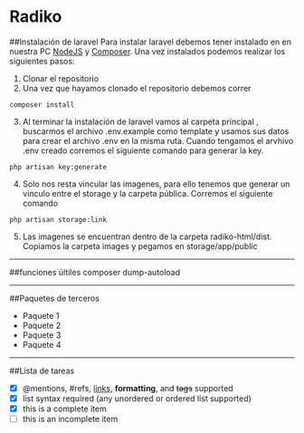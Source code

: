 # Radiko

##Instalación de laravel
Para instalar laravel debemos tener instalado en en nuestra PC [NodeJS](https://nodejs.org/es/)  y [Composer](https://getcomposer.org/download/). Una vez instalados podemos realizar los siguientes pasos:

1. Clonar el repositorio
2. Una vez que hayamos clonado el repositorio debemos correr 
```
composer install
```
3. Al terminar la instalación de laravel vamos al carpeta principal , buscarmos el archivo .env.example como template y usamos sus datos para crear el archivo .env en la misma ruta. Cuando tengamos el arvhivo .env creado corremos el siguiente comando para generar la key.
```
php artisan key:generate
```
4. Solo nos resta vincular las imagenes, para ello tenemos que generar un vinculo entre el storage y la carpeta pública.
Corremos el siguiente comando
```
php artisan storage:link
```
5. Las imagenes se encuentran dentro de la carpeta radiko-html/dist. Copiamos la carpeta images y pegamos en storage/app/public

---

##funciones últiles	
composer dump-autoload

---

##Paquetes de terceros

* Paquete 1
* Paquete 2
* Paquete 3
* Paquete 4

---

##Lista de tareas

- [x] @mentions, #refs, [links](), **formatting**, and <del>tags</del> supported
- [x] list syntax required (any unordered or ordered list supported)
- [x] this is a complete item
- [ ] this is an incomplete item